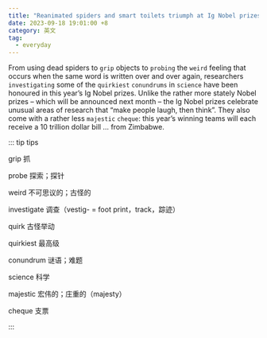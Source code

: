 ```yaml
---
title: "Reanimated spiders and smart toilets triumph at Ig Nobel prizes"
date: 2023-09-18 19:01:00 +8
category: 英文
tag:
  - everyday
---
```


From using dead spiders to `grip` objects to `probing` the `weird` feeling that occurs when the same word is written over and over again, researchers `investigating` some of the `quirkiest` `conundrums` in `science` have been honoured in this year’s Ig Nobel prizes. Unlike the rather more stately Nobel prizes – which will be announced next month – the Ig Nobel prizes celebrate unusual areas of research that “make people laugh, then think”. They also come with a rather less `majestic` `cheque`: this year’s winning teams will each receive a 10 trillion dollar bill … from Zimbabwe.

::: tip tips

grip 抓

probe 探索；探针

weird 不可思议的；古怪的

investigate 调查（vestig- = foot print，track，踪迹）

quirk 古怪举动

quirkiest 最高级

conundrum 谜语；难题

science 科学

majestic 宏伟的；庄重的（majesty）

cheque 支票

:::
